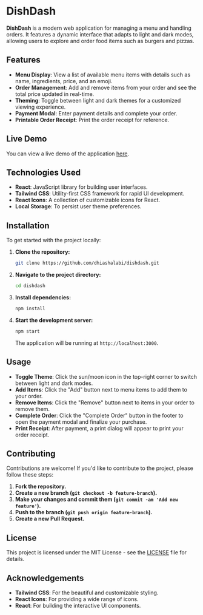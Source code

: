 # DishDash

**DishDash** is a modern web application for managing a menu and handling orders. It features a dynamic interface that adapts to light and dark modes, allowing users to explore and order food items such as burgers and pizzas.

## Features

- **Menu Display**: View a list of available menu items with details such as name, ingredients, price, and an emoji.
- **Order Management**: Add and remove items from your order and see the total price updated in real-time.
- **Theming**: Toggle between light and dark themes for a customized viewing experience.
- **Payment Modal**: Enter payment details and complete your order.
- **Printable Order Receipt**: Print the order receipt for reference.

## Live Demo

You can view a live demo of the application [here](https://dishdash.dhiashalabi.live/).

## Technologies Used

- **React**: JavaScript library for building user interfaces.
- **Tailwind CSS**: Utility-first CSS framework for rapid UI development.
- **React Icons**: A collection of customizable icons for React.
- **Local Storage**: To persist user theme preferences.

## Installation

To get started with the project locally:

1. **Clone the repository:**

    ```bash
    git clone https://github.com/dhiashalabi/dishdash.git
    ```

2. **Navigate to the project directory:**

    ```bash
    cd dishdash
    ```

3. **Install dependencies:**

    ```bash
    npm install
    ```

4. **Start the development server:**

    ```bash
    npm start
    ```

   The application will be running at `http://localhost:3000`.

## Usage

- **Toggle Theme**: Click the sun/moon icon in the top-right corner to switch between light and dark modes.
- **Add Items**: Click the "Add" button next to menu items to add them to your order.
- **Remove Items**: Click the "Remove" button next to items in your order to remove them.
- **Complete Order**: Click the "Complete Order" button in the footer to open the payment modal and finalize your purchase.
- **Print Receipt**: After payment, a print dialog will appear to print your order receipt.

## Contributing

Contributions are welcome! If you'd like to contribute to the project, please follow these steps:

1. **Fork the repository.**
2. **Create a new branch (`git checkout -b feature-branch`).**
3. **Make your changes and commit them (`git commit -am 'Add new feature'`).**
4. **Push to the branch (`git push origin feature-branch`).**
5. **Create a new Pull Request.**

## License

This project is licensed under the MIT License - see the [LICENSE](LICENSE) file for details.

## Acknowledgements

- **Tailwind CSS**: For the beautiful and customizable styling.
- **React Icons**: For providing a wide range of icons.
- **React**: For building the interactive UI components.


